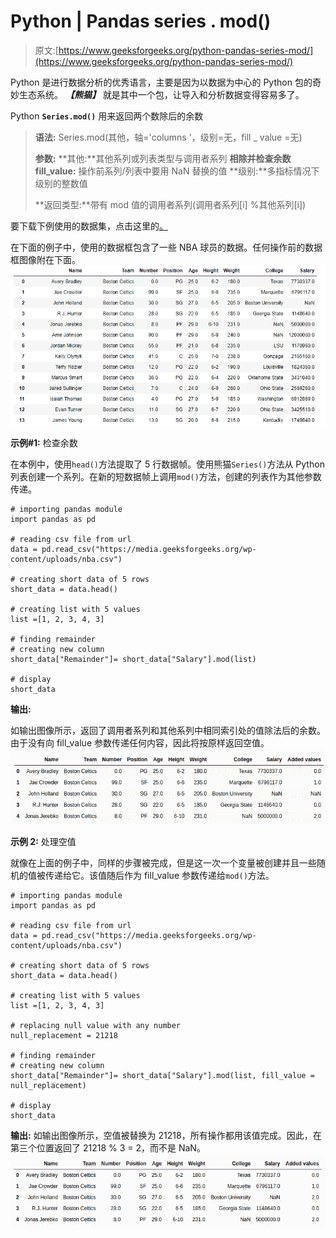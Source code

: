 # Python | Pandas series . mod()

> 原文:[https://www.geeksforgeeks.org/python-pandas-series-mod/](https://www.geeksforgeeks.org/python-pandas-series-mod/)

Python 是进行数据分析的优秀语言，主要是因为以数据为中心的 Python 包的奇妙生态系统。 ***【熊猫】*** 就是其中一个包，让导入和分析数据变得容易多了。

Python **`Series.mod()`** 用来返回两个数除后的余数

> **语法:** Series.mod(其他，轴='columns '，级别=无，fill _ value =无)
> 
> **参数:**
> **其他:**其他系列或列表类型与调用者系列
> **相除并检查余数 fill_value:** 操作前系列/列表中要用 NaN 替换的值
> **级别:**多指标情况下级别的整数值
> 
> **返回类型:**带有 mod 值的调用者系列(调用者系列[i] %其他系列[i])

要下载下例使用的数据集，点击这里的[。](https://media.geeksforgeeks.org/wp-content/uploads/nba.csv)

在下面的例子中，使用的数据框包含了一些 NBA 球员的数据。任何操作前的数据框图像附在下面。
![](img/793ad040c852f46d3cbfdaf19ee388c2.png)

**示例#1:** 检查余数

在本例中，使用`head()`方法提取了 5 行数据帧。使用熊猫`Series()`方法从 Python 列表创建一个系列。在新的短数据帧上调用`mod()`方法，创建的列表作为其他参数传递。

```
# importing pandas module  
import pandas as pd 

# reading csv file from url  
data = pd.read_csv("https://media.geeksforgeeks.org/wp-content/uploads/nba.csv") 

# creating short data of 5 rows 
short_data = data.head() 

# creating list with 5 values 
list =[1, 2, 3, 4, 3] 

# finding remainder
# creating new column 
short_data["Remainder"]= short_data["Salary"].mod(list) 

# display 
short_data 
```

**输出:**

如输出图像所示，返回了调用者系列和其他系列中相同索引处的值除法后的余数。由于没有向 fill_value 参数传递任何内容，因此将按原样返回空值。
![](img/66afc6b856fed844b66d51ec3755ac9c.png)

**示例 2:** 处理空值

就像在上面的例子中，同样的步骤被完成，但是这一次一个变量被创建并且一些随机的值被传递给它。该值随后作为 fill_value 参数传递给`mod()`方法。

```
# importing pandas module  
import pandas as pd 

# reading csv file from url  
data = pd.read_csv("https://media.geeksforgeeks.org/wp-content/uploads/nba.csv") 

# creating short data of 5 rows 
short_data = data.head() 

# creating list with 5 values 
list =[1, 2, 3, 4, 3] 

# replacing null value with any number
null_replacement = 21218

# finding remainder
# creating new column 
short_data["Remainder"]= short_data["Salary"].mod(list, fill_value = null_replacement) 

# display 
short_data 
```

**输出:**
如输出图像所示，空值被替换为 21218，所有操作都用该值完成。因此，在第三个位置返回了 21218 % 3 = 2，而不是 NaN。
![](img/ece0193ef4d26e9738248ea0e79e3124.png)